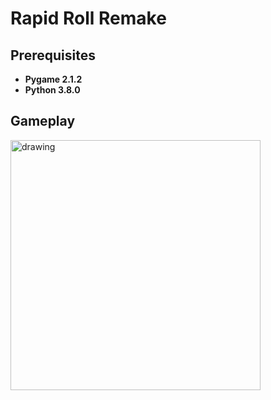 # Rapid Roll Remake

## Prerequisites
- **Pygame 2.1.2**
- **Python 3.8.0**

## Gameplay
<img src="https://user-images.githubusercontent.com/84402735/176996949-2605b7c7-950f-4276-9ce9-b1fbd766b8ca.png" alt="drawing" width="400"/>

